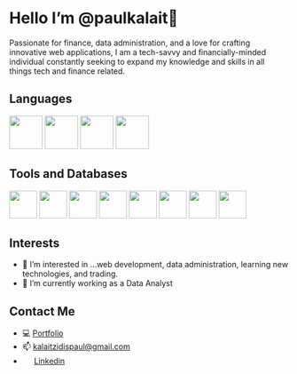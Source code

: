 # Hello I’m @paulkalait👋

Passionate for finance, data administration, and a love for crafting innovative web applications, I am a tech-savvy and financially-minded individual constantly seeking to expand my knowledge and skills in all things tech and finance related.
<!---
paulkalait/paulkalait is a ✨ special ✨ repository because its `README.md` (this file) appears on your GitHub profile.
You can click the Preview link to take a look at your changes.
--->


## Languages
<p float="left">
<img src="https://user-images.githubusercontent.com/97272329/205655815-81ce9136-d58d-489b-a0c0-4e823b9bef7f.png" width="60" height="60">
<img src="https://user-images.githubusercontent.com/97272329/205655469-db21a6bd-fbf0-4369-8018-26fb1675ec1b.png" width="60" height="60">
<img src="https://user-images.githubusercontent.com/97272329/205655968-e07ae47a-798a-4b7c-a61d-b3335e0240eb.png" width="60" height="60">
 <img src="https://user-images.githubusercontent.com/97272329/205656991-cf91dbf0-2ec7-4a8d-a4da-7d383c61d075.png" width="60" height="60">
</p> 



## Tools and Databases
<p float="left">
<img src="https://user-images.githubusercontent.com/97272329/206843359-1c34435e-a45e-4de3-804b-779ea15da820.png" width="50" height="50">
<img src="https://user-images.githubusercontent.com/97272329/206843173-0bc1f77e-6f45-48db-911b-20e81cd83034.png" width="50" height="50">
<img src="https://user-images.githubusercontent.com/97272329/205661492-af8c32f7-13df-4a70-aaa7-bf1ecc7c0457.png" width="50" height="50">
 <img src="https://user-images.githubusercontent.com/97272329/206843217-450a7345-02ed-41a4-aada-456b33c290ba.png" width="50" height="50">
 <img src="https://user-images.githubusercontent.com/97272329/205662232-73e3241e-ea0d-4968-9a71-08840bd6072d.png" width="50" height="50">
 <img src="https://user-images.githubusercontent.com/97272329/206843316-9ca40333-195a-499a-9838-aa8d5cfc2cd5.png" width="50" height="50">
<img src="https://user-images.githubusercontent.com/97272329/207952177-0f4bf092-7703-49f2-b7f8-386b2566074c.png" width="50" height="50">
 <img src="https://user-images.githubusercontent.com/97272329/208247327-f2f6adbc-0ef3-44e6-839c-f05316d09a5f.png" width="50" height="50">
</p> 
 
 
## Interests
- 👀 I’m interested in ...web development, data administration, learning new technologies, and trading.
- 🌱 I’m currently working as a Data Analyst
                                                                

## Contact Me
- 💻 <a href="https://paulkalait.github.io/react-portfolio-single/"> Portfolio</a>
- 📫 <a mailto="kalaitzidispaul@gmail.com"> kalaitzidispaul@gmail.com </a>
-  <img src="https://user-images.githubusercontent.com/97272329/205663790-2644c97e-c889-4fa2-9436-44a729586796.png" width="17" height="17"> <a href="https://www.linkedin.com/in/paul-kalaitzidis-393555196/">   Linkedin</a>





                                                                                                                                       


                                                                                                                        
                                                                                                                                   

                                                                                                                                      






